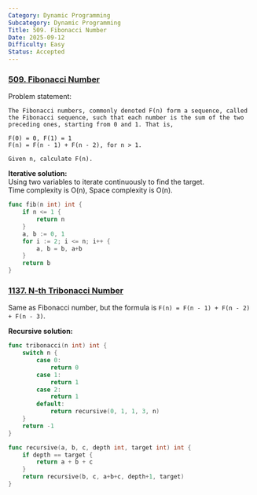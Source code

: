 ```yaml
---
Category: Dynamic Programming
Subcategory: Dynamic Programming
Title: 509. Fibonacci Number
Date: 2025-09-12
Difficulty: Easy
Status: Accepted
---
```

### [509. Fibonacci Number]

Problem statement:
```
The Fibonacci numbers, commonly denoted F(n) form a sequence, called the Fibonacci sequence, such that each number is the sum of the two preceding ones, starting from 0 and 1. That is,

F(0) = 0, F(1) = 1
F(n) = F(n - 1) + F(n - 2), for n > 1.

Given n, calculate F(n).
```

**Iterative solution:**  
Using two variables to iterate continuously to find the target.  
Time complexity is O(n), Space complexity is O(n).
```go
func fib(n int) int {
	if n <= 1 {
		return n
	}
	a, b := 0, 1
	for i := 2; i <= n; i++ {
		a, b = b, a+b
	}
	return b
}
```

[509. Fibonacci Number]: https://leetcode.com/problems/fibonacci-number/

### [1137. N-th Tribonacci Number]

Same as Fibonacci number, but the formula is `F(n) = F(n - 1) + F(n - 2) + F(n - 3)`.

**Recursive solution:**
```go
func tribonacci(n int) int {
    switch n {
        case 0:
            return 0
        case 1:
            return 1
        case 2:
            return 1
        default:
            return recursive(0, 1, 1, 3, n)
    }
    return -1
}

func recursive(a, b, c, depth int, target int) int {
    if depth == target {
        return a + b + c
    }
    return recursive(b, c, a+b+c, depth+1, target)
}
```

[1137. N-th Tribonacci Number]: https://leetcode.com/problems/n-th-tribonacci-number